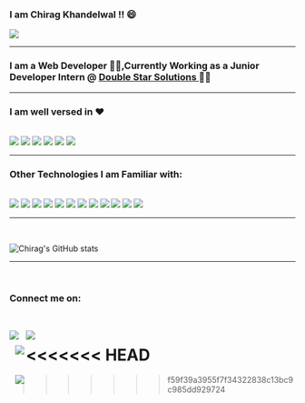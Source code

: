 ### I am Chirag Khandelwal !! 😄

<img src ="https://camo.githubusercontent.com/af4d5d7735cbc17ad74fc5365e4dadbd04bff06d00f9f66f1617e63d66a23850/68747470733a2f2f656d6f6a69732e736c61636b6d6f6a69732e636f6d2f656d6f6a69732f696d616765732f313533363335313037352f343539342f626c6f622d776176652e6769663f31353336333531303735">

---

### I am a Web Developer 👨‍💻,Currently Working as a Junior Developer Intern @ [ Double Star Solutions ](https://doublestarsolutions.sg/ "Double Star Solutions") 👨‍💼

---

### I am well versed in ❤️

<br />

<img src="https://camo.githubusercontent.com/e38113d91e3a595abb8fc7236d1f5cd3d31f81847b7bad768be40fbc984124e2/68747470733a2f2f696d672e736869656c64732e696f2f62616467652f2d48544d4c2d4533344632363f7374796c653d666c6174266c6f676f3d48746d6c35266c6f676f436f6c6f723d7768697465">
<img src="https://camo.githubusercontent.com/13ddbb1d0a0717da45d4a1dfa69deccf127ed845290a240b78a5964a6a71edd6/68747470733a2f2f696d672e736869656c64732e696f2f62616467652f2d4353532d3135373242363f7374796c653d666c6174266c6f676f3d63737333266c6f676f436f6c6f723d7768697465">
<img src="https://camo.githubusercontent.com/8eafdb7fe433a779fb880211285174214c7905cdd2890f8f4abc77373601aba6/68747470733a2f2f696d672e736869656c64732e696f2f62616467652f2d426f6f7473747261702d3536334437433f7374796c653d666c6174266c6f676f3d626f6f747374726170266c6f676f436f6c6f723d7768697465">
<img src="https://camo.githubusercontent.com/8d28b4c381b9fa73a3d3c68e38db96362de11a36945348ac29d2731c6afb2b1c/68747470733a2f2f696d672e736869656c64732e696f2f62616467652f2d416e67756c61722d4444303033313f7374796c653d666c6174266c6f676f3d616e67756c6172266c6f676f436f6c6f723d7768697465">
<img src="https://camo.githubusercontent.com/f7c3ee03e8c0f6b42e081dbc1d4baf4d524919bc7272ad550020871b8cd5ee98/68747470733a2f2f696d672e736869656c64732e696f2f62616467652f2d4769742d4630353033323f7374796c653d666c6174266c6f676f3d676974266c6f676f436f6c6f723d7768697465">
<img src="https://camo.githubusercontent.com/d607ae8c71b62f86b0c7a25e1b87b611789c8e28820ad4c3479390a85848dc3d/68747470733a2f2f696d672e736869656c64732e696f2f62616467652f2d547970655363726970742d3030374143433f7374796c653d666c6174266c6f676f3d74797065536372697074266c6f676f436f6c6f723d7768697465">

<br />

---

### Other Technologies I am Familiar with:

<br />

<img src="https://camo.githubusercontent.com/9feaaf186ff9134298c1bfe8da439ede7b30b50b3fd1484ee01530fdd7620866/68747470733a2f2f696d672e736869656c64732e696f2f62616467652f2d4769746c61622d3530353035303f7374796c653d666c6174266c6f676f3d6769746c6162266c6f676f436f6c6f723d7768697465"/>
<img src="https://camo.githubusercontent.com/f9ddced9951c0a550a73cf195d80148648d57be1a178e3f703c1fa540d99511e/68747470733a2f2f696d672e736869656c64732e696f2f62616467652f2d4e504d2d4342333833373f7374796c653d666c6174266c6f676f3d6e706d266c6f676f436f6c6f723d7768697465"/>
<img src="https://camo.githubusercontent.com/4ec16a8eb389c9a733fe3740aee4677f3bf91a21066d01efd26f73d0b9564b21/68747470733a2f2f696d672e736869656c64732e696f2f62616467652f2d536173732d4343363639393f7374796c653d666c6174266c6f676f3d73617373266c6f676f436f6c6f723d7768697465"/>
<img src="https://camo.githubusercontent.com/5f9682530b364bcc9c566b36364ed21bdeba545c5ed2a8b6cccefcfc907c9be0/68747470733a2f2f696d672e736869656c64732e696f2f62616467652f2d536f636b65742e696f2d3031303130313f7374796c653d666c6174266c6f676f3d736f636b65742e696f266c6f676f436f6c6f723d7768697465"/>
<img src="https://camo.githubusercontent.com/0cd0a4d8d855a6e9b2c6b4a1a501f6dfb408acf35f131451d19b6791283bb682/68747470733a2f2f696d672e736869656c64732e696f2f62616467652f2d4d6f6e676f44422d3437413234383f7374796c653d666c6174266c6f676f3d6d6f6e676f6462266c6f676f436f6c6f723d7768697465"/>
<img src="https://camo.githubusercontent.com/da1398d3db9235277a1634a1242c0b297db539e4ce4ddee686340dfff73116f1/68747470733a2f2f696d672e736869656c64732e696f2f62616467652f2d4865726f6b752d3433303039383f7374796c653d666c6174266c6f676f3d6865726f6b75266c6f676f436f6c6f723d7768697465"/>
<img src="https://camo.githubusercontent.com/7172256f6aad96d31a47360a522e64bff7da816ecd2fcef7180591efe725c8c1/68747470733a2f2f696d672e736869656c64732e696f2f62616467652f2d4e6f64656d6f6e2d3736443034423f7374796c653d666c6174266c6f676f3d6e6f64656d6f6e266c6f676f436f6c6f723d7768697465"/>
<img src="https://camo.githubusercontent.com/9feaaf186ff9134298c1bfe8da439ede7b30b50b3fd1484ee01530fdd7620866/68747470733a2f2f696d672e736869656c64732e696f2f62616467652f2d4769746c61622d3530353035303f7374796c653d666c6174266c6f676f3d6769746c6162266c6f676f436f6c6f723d7768697465"/>
<img src="https://camo.githubusercontent.com/2492443db7f3e7d779bfe0c5c44c7cc947fc789c87938e93557581660defc27a/68747470733a2f2f696d672e736869656c64732e696f2f62616467652f2d6a51756572792d3037363941443f7374796c653d666c6174266c6f676f3d6a5175657279266c6f676f436f6c6f723d7768697465"/>
<img src="https://camo.githubusercontent.com/9201c9cc74bcdbfb56642542736e344c96ef446b8a3f03fa304a872f0e8cf5e1/68747470733a2f2f696d672e736869656c64732e696f2f62616467652f2d4d61726b646f776e2d3030303030303f7374796c653d666c6174266c6f676f3d4d61726b646f776e266c6f676f436f6c6f723d7768697465"/>
<img src="https://camo.githubusercontent.com/d69a2ff9d086c822794c6c64a6f2e0d8ebdcb25e5a440fc625f29130dbc83a2e/68747470733a2f2f696d672e736869656c64732e696f2f62616467652f2d46697265626173652d4646434132383f7374796c653d666c6174266c6f676f3d6669726562617365266c6f676f436f6c6f723d7768697465"/>
<img src="https://camo.githubusercontent.com/f0702d2c900f788763f6e98189377b0b34d4ed3966555ac61236cd860f896b8f/68747470733a2f2f696d672e736869656c64732e696f2f62616467652f2d4d6174657269616c2044657369676e2d3735373537353f7374796c653d666c6174266c6f676f3d6d6174657269616c2d64657369676e266c6f676f436f6c6f723d7768697465"/>

<br />

---

<br/>

![Chirag's GitHub stats](https://github-readme-stats.vercel.app/api?username=Chirag-tech&show_icons=true&theme=radical)

---

<br/>

### Connect me on:

<br/>

[<img align="left"  src="https://cdn.exclaimer.com/Handbook%20Images/linkedin-icon_32x32.png?_ga=2.56687017.265754858.1617000643-610601739.1617000643"/>][linkedin]

[<img align="left" style="margin-left:10px"  src="https://cdn.exclaimer.com/Handbook%20Images/reddit-icon_32x32.png?_ga=2.90763545.265754858.1617000643-610601739.1617000643"/>][reddit]

<<<<<<< HEAD
[<img align="left" style="margin-left:10px;" src="https://cdn.exclaimer.com/Handbook%20Images/twitter-icon_32x32.png?_ga=2.12244663.265754858.1617000643-610601739.1617000643"/>][twitter]
=======
[<img align="left" style="margin-left:10px" src="https://cdn.exclaimer.com/Handbook%20Images/twitter-icon_32x32.png?_ga=2.12244663.265754858.1617000643-610601739.1617000643"/>][twitter]
>>>>>>> f59f39a3955f7f34322838c13bc9c985dd929724

[linkedin]: https://www.linkedin.com/in/chirag-khandelwal-688b16188/
[twitter]: https://twitter.com/chiragkhuteta
[reddit]: https://twitter.com/chiragkhuteta
